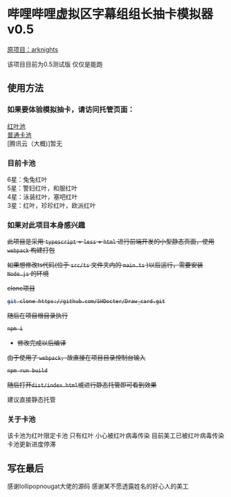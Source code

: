 # 哔哩哔哩虚拟区字幕组组长抽卡模拟器v0.5

[原项目：arknights](https://github.com/lollipopnougat/arknights)<br>

该项目目前为0.5测试版 仅仅是能跑


## 使用方法

### 如果要体验模拟抽卡，请访问托管页面：<br>

[红叶池](https://draw-hongye.vercel.app/)<br>
[普通卡池](https://draw-card.vercel.app/)<br>
[腾讯云（大概)]暂无<br>

### 目前卡池

6星：兔兔红叶<br>
5星：警妇红叶，和服红叶<br>
4星：泳装红叶，塞吧红叶<br>
3星：红叶，珍珍红叶，欧派红叶

### 如果对此项目本身感兴趣

<s>此项目是采用 `typescript` + `less` + `html` 进行前端开发的小型静态页面，使用 `webpack` 构建打包

如果想修改ts代码(位于 `src/ts` 文件夹内的 `main.ts` )以后运行，需要安装 `Node.js` 的环境

clone项目

```bash
git clone https://github.com/SHDocter/Draw_card.git
```

随后在项目根目录执行

```bash
npm i
```

- 修改完成以后编译

由于使用了 `webpack`，故直接在项目目录控制台输入

```bash
npm run build
```

随后打开`dist/index.html`或进行静态托管即可看到效果</s><br>

建议直接静态托管

### 关于卡池

该卡池为红叶限定卡池 只有红叶 小心被红叶病毒传染 目前美工已被红叶病毒传染 卡池更新进度停滞

## 写在最后

感谢lollipopnougat大佬的源码 感谢某不愿透露姓名的好心人的美工